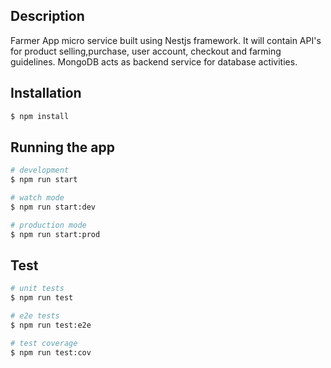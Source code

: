 ## Description

Farmer App micro service built using Nestjs framework. It will contain API's for product selling,purchase, user account, checkout and farming guidelines. MongoDB acts as backend service for database activities.

## Installation

```bash
$ npm install
```

## Running the app

```bash
# development
$ npm run start

# watch mode
$ npm run start:dev

# production mode
$ npm run start:prod
```

## Test

```bash
# unit tests
$ npm run test

# e2e tests
$ npm run test:e2e

# test coverage
$ npm run test:cov
```
